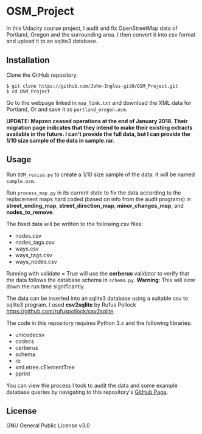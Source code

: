 # OSM_Project

In this Udacity course project, I audit and fix OpenStreetMap data of Portland,
Oregon and the surrounding area.  I then convert it into csv format and upload it to
an sqlite3 database.

## Installation

Clone the GitHub repository.

```
$ git clone https://github.com/John-Ingles-gitH/OSM_Project.git
$ cd OSM_Project
```
Go to the webpage linked in `map_link.txt` and download the XML data for Portland,
Or and save it as `portland_oregon.osm`.

**UPDATE: Mapzen ceased operations at the end of January 2018.  Their migration
page indicates that they intend to make their existing extracts available in the
future.  I can't provide the full data, but I can provide the 1/10 size sample
of the data in sample.rar.**

## Usage

Run `OSM_resize.py` to create a 1/10 size sample of the data.  It will be named
`sample.osm`.

Run `process_map.py` in its current state to fix the data according to the
replacement maps hard coded (based on info from the audit programs) in **street_ending_map**, **street_direction_map**, **minor_changes_map**, and 
**nodes_to_remove**.

The fixed data will be written to the following csv files:

* nodes.csv
* nodes_tags.csv
* ways.csv
* ways_tags.csv
* ways_nodes.csv

Running with validate = True will use the **cerberus** validator to verify that 
the data follows the database schema in `schema.py`. **Warning**: This will slow 
down the run time significantly.

The data can be inserted into an sqlite3 database using a suitable csv to sqlite3
program.  I used **csv2sqlite** by Rufus Pollock https://github.com/rufuspollock/csv2sqlite.

The code in this repository requires Python 3.x and the following libraries:

* unicodecsv
* codecs
* cerberus
* schema
* re
* xml.etree.cElementTree
* pprint

You can view the process I took to audit the data and some example database
queries by navigating to this repository's [GitHub Page](https://john-ingles-gith.github.io/OSM_Project/).

## License

GNU General Public License v3.0